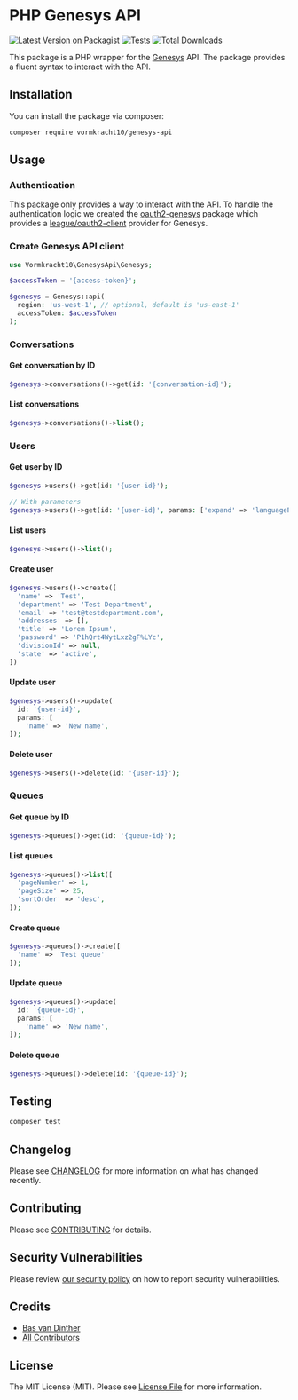 # PHP Genesys API

[![Latest Version on Packagist](https://img.shields.io/packagist/v/vormkracht10/genesys-api.svg?style=flat-square)](https://packagist.org/packages/vormkracht10/genesys-api)
[![Tests](https://github.com/vormkracht10/genesys-api/actions/workflows/run-tests.yml/badge.svg?branch=main)](https://github.com/vormkracht10/genesys-api/actions/workflows/run-tests.yml)
[![Total Downloads](https://img.shields.io/packagist/dt/vormkracht10/genesys-api.svg?style=flat-square)](https://packagist.org/packages/vormkracht10/genesys-api)

This package is a PHP wrapper for the [Genesys](https://www.genesys.com/) API. The package provides a fluent syntax to interact with the API.

## Installation

You can install the package via composer:

```bash
composer require vormkracht10/genesys-api
```

## Usage

### Authentication

This package only provides a way to interact with the API. To handle the authentication logic we created the [oauth2-genesys](https://github.com/vormkracht10/oauth2-genesys) package which provides a [league/oauth2-client](https://github.com/thephpleague/oauth2-client) provider for Genesys.

### Create Genesys API client

```php
use Vormkracht10\GenesysApi\Genesys;

$accessToken = '{access-token}';

$genesys = Genesys::api(
  region: 'us-west-1', // optional, default is 'us-east-1'
  accessToken: $accessToken
);
```

### Conversations

#### Get conversation by ID

```php
$genesys->conversations()->get(id: '{conversation-id}');
```

#### List conversations

```php
$genesys->conversations()->list();
```

### Users

#### Get user by ID

```php
$genesys->users()->get(id: '{user-id}');

// With parameters
$genesys->users()->get(id: '{user-id}', params: ['expand' => 'languagePreference']);
```

#### List users

```php
$genesys->users()->list();
```

#### Create user

```php
$genesys->users()->create([
  'name' => 'Test',
  'department' => 'Test Department',
  'email' => 'test@testdepartment.com',
  'addresses' => [],
  'title' => 'Lorem Ipsum',
  'password' => 'P1hQrt4WytLxz2gF%LYc',
  'divisionId' => null,
  'state' => 'active',
])
```

#### Update user

```php
$genesys->users()->update(
  id: '{user-id}',
  params: [
    'name' => 'New name',
]);
```

#### Delete user

```php
$genesys->users()->delete(id: '{user-id}');
```

### Queues

#### Get queue by ID

```php
$genesys->queues()->get(id: '{queue-id}');
```

#### List queues

```php
$genesys->queues()->list([
  'pageNumber' => 1,
  'pageSize' => 25,
  'sortOrder' => 'desc',
]);
```

#### Create queue

```php
$genesys->queues()->create([
  'name' => 'Test queue'
]);
```

#### Update queue

```php
$genesys->queues()->update(
  id: '{queue-id}',
  params: [
    'name' => 'New name',
]);
```

#### Delete queue

```php
$genesys->queues()->delete(id: '{queue-id}');
```

## Testing

```bash
composer test
```

## Changelog

Please see [CHANGELOG](CHANGELOG.md) for more information on what has changed recently.

## Contributing

Please see [CONTRIBUTING](https://github.com/spatie/.github/blob/main/CONTRIBUTING.md) for details.

## Security Vulnerabilities

Please review [our security policy](../../security/policy) on how to report security vulnerabilities.

## Credits

-   [Bas van Dinther](https://github.com/vormkracht10)
-   [All Contributors](../../contributors)

## License

The MIT License (MIT). Please see [License File](LICENSE.md) for more information.
